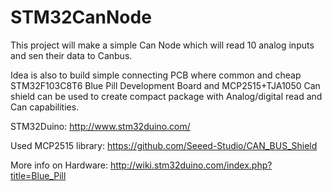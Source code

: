 # STM32CanNode

This project will make a simple Can Node which will read 10 analog inputs and sen their data to Canbus. 

Idea is also to build simple connecting PCB where common and cheap STM32F103C8T6 Blue Pill Development Board and MCP2515+TJA1050 Can shield can be used to create compact package with Analog/digital read and Can capabilities. 

STM32Duino:
http://www.stm32duino.com/

Used MCP2515 library:
https://github.com/Seeed-Studio/CAN_BUS_Shield

More info on Hardware:
http://wiki.stm32duino.com/index.php?title=Blue_Pill

